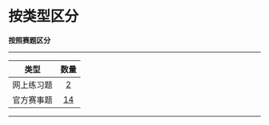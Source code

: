 # 按类型区分

**按照赛题区分**  

---

| 类型 | 数量 |
| :---:|:---:|
| 网上练习题|[2](web.html)|
| 官方赛事题|[14](comp.html)|

---

